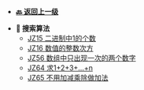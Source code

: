 <!-- 侧边栏 _sidebar.md -->

+ [**:back: 返回上一级**](/算法/剑指Offer/README.md)
- **:memo: 搜索算法**
  + [JZ15 二进制中1的个数](/算法/剑指Offer/08_位运算/JZ15_二进制中1的个数.md)
  + [JZ16 数值的整数次方](/算法/剑指Offer/08_位运算/JZ16_数值的整数次方.md)
  + [JZ56 数组中只出现一次的两个数字](/算法/剑指Offer/08_位运算/JZ56_数组中只出现一次的两个数字.md)
  + [JZ64 求1+2+3+...+n](/算法/剑指Offer/08_位运算/JZ64_求1+2+3+...+n.md)
  + [JZ65 不用加减乘除做加法](/算法/剑指Offer/08_位运算/JZ65_不用加减乘除做加法.md)

